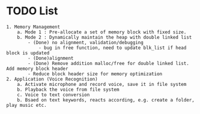 # TODO List
	1. Memory Management
		a. Mode 1 : Pre-allocate a set of memory block with fixed size.  
		b. Mode 2 : Dynamically maintain the heap with double linked list
			- (Done) no alignment, validation/debugging
				- bug in free function, need to update blk_list if head block is updated
			- (Done)alignment
			- (Done) Remove addition malloc/free for double linked list. Add memory block header
			- Reduce block header size for memory optimization
	2. Application (Voice Recognition)
		a. Activate microphone and record voice, save it in file system
		b. Playback the voice from file system
		c. Voice to text conversion
		b. Bsaed on text keywords, reacts according, e.g. create a folder, play music etc.
